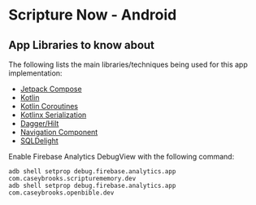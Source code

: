 # Scripture Now - Android

## App Libraries to know about

The following lists the main libraries/techniques being used for this app implementation:

- [Jetpack Compose](https://developer.android.com/jetpack/compose/documentation)
- [Kotlin](https://kotlinlang.org/docs/home.html)
- [Kotlin Coroutines](https://kotlinlang.org/docs/coroutines-overview.html)
- [Kotlinx Serialization](https://kotlinlang.org/docs/serialization.html)
- [Dagger/Hilt](https://dagger.dev/hilt/)
- [Navigation Component](https://developer.android.com/guide/navigation)
- [SQLDelight](https://cashapp.github.io/sqldelight/android_sqlite/)

Enable Firebase Analytics DebugView with the following command:

```shell
adb shell setprop debug.firebase.analytics.app com.caseybrooks.scripturememory.dev
adb shell setprop debug.firebase.analytics.app com.caseybrooks.openbible.dev
```
